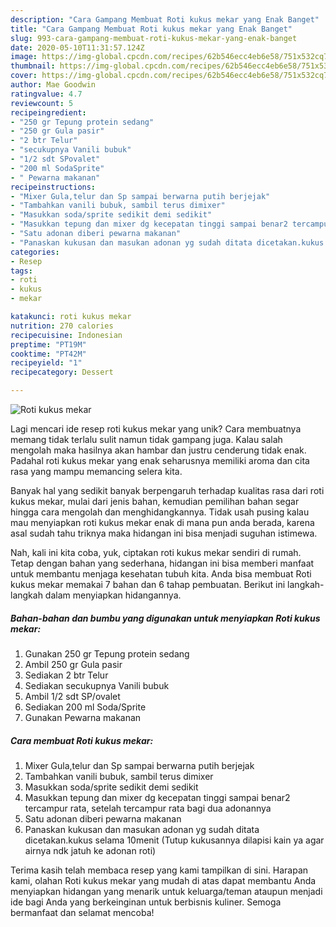 ```yaml
---
description: "Cara Gampang Membuat Roti kukus mekar yang Enak Banget"
title: "Cara Gampang Membuat Roti kukus mekar yang Enak Banget"
slug: 993-cara-gampang-membuat-roti-kukus-mekar-yang-enak-banget
date: 2020-05-10T11:31:57.124Z
image: https://img-global.cpcdn.com/recipes/62b546ecc4eb6e58/751x532cq70/roti-kukus-mekar-foto-resep-utama.jpg
thumbnail: https://img-global.cpcdn.com/recipes/62b546ecc4eb6e58/751x532cq70/roti-kukus-mekar-foto-resep-utama.jpg
cover: https://img-global.cpcdn.com/recipes/62b546ecc4eb6e58/751x532cq70/roti-kukus-mekar-foto-resep-utama.jpg
author: Mae Goodwin
ratingvalue: 4.7
reviewcount: 5
recipeingredient:
- "250 gr Tepung protein sedang"
- "250 gr Gula pasir"
- "2 btr Telur"
- "secukupnya Vanili bubuk"
- "1/2 sdt SPovalet"
- "200 ml SodaSprite"
- " Pewarna makanan"
recipeinstructions:
- "Mixer Gula,telur dan Sp sampai berwarna putih berjejak"
- "Tambahkan vanili bubuk, sambil terus dimixer"
- "Masukkan soda/sprite sedikit demi sedikit"
- "Masukkan tepung dan mixer dg kecepatan tinggi sampai benar2 tercampur rata, setelah tercampur rata bagi dua adonannya"
- "Satu adonan diberi pewarna makanan"
- "Panaskan kukusan dan masukan adonan yg sudah ditata dicetakan.kukus selama 10menit (Tutup kukusannya dilapisi kain ya agar airnya ndk jatuh ke adonan roti)"
categories:
- Resep
tags:
- roti
- kukus
- mekar

katakunci: roti kukus mekar 
nutrition: 270 calories
recipecuisine: Indonesian
preptime: "PT19M"
cooktime: "PT42M"
recipeyield: "1"
recipecategory: Dessert

---
```



![Roti kukus mekar](https://img-global.cpcdn.com/recipes/62b546ecc4eb6e58/751x532cq70/roti-kukus-mekar-foto-resep-utama.jpg)

Lagi mencari ide resep roti kukus mekar yang unik? Cara membuatnya memang tidak terlalu sulit namun tidak gampang juga. Kalau salah mengolah maka hasilnya akan hambar dan justru cenderung tidak enak. Padahal roti kukus mekar yang enak seharusnya memiliki aroma dan cita rasa yang mampu memancing selera kita.



Banyak hal yang sedikit banyak berpengaruh terhadap kualitas rasa dari roti kukus mekar, mulai dari jenis bahan, kemudian pemilihan bahan segar hingga cara mengolah dan menghidangkannya. Tidak usah pusing kalau mau menyiapkan roti kukus mekar enak di mana pun anda berada, karena asal sudah tahu triknya maka hidangan ini bisa menjadi suguhan istimewa.


Nah, kali ini kita coba, yuk, ciptakan roti kukus mekar sendiri di rumah. Tetap dengan bahan yang sederhana, hidangan ini bisa memberi manfaat untuk membantu menjaga kesehatan tubuh kita. Anda bisa membuat Roti kukus mekar memakai 7 bahan dan 6 tahap pembuatan. Berikut ini langkah-langkah dalam menyiapkan hidangannya.

<!--inarticleads1-->

##### Bahan-bahan dan bumbu yang digunakan untuk menyiapkan Roti kukus mekar:

1. Gunakan 250 gr Tepung protein sedang
1. Ambil 250 gr Gula pasir
1. Sediakan 2 btr Telur
1. Sediakan secukupnya Vanili bubuk
1. Ambil 1/2 sdt SP/ovalet
1. Sediakan 200 ml Soda/Sprite
1. Gunakan  Pewarna makanan




<!--inarticleads2-->

##### Cara membuat Roti kukus mekar:

1. Mixer Gula,telur dan Sp sampai berwarna putih berjejak
1. Tambahkan vanili bubuk, sambil terus dimixer
1. Masukkan soda/sprite sedikit demi sedikit
1. Masukkan tepung dan mixer dg kecepatan tinggi sampai benar2 tercampur rata, setelah tercampur rata bagi dua adonannya
1. Satu adonan diberi pewarna makanan
1. Panaskan kukusan dan masukan adonan yg sudah ditata dicetakan.kukus selama 10menit (Tutup kukusannya dilapisi kain ya agar airnya ndk jatuh ke adonan roti)




Terima kasih telah membaca resep yang kami tampilkan di sini. Harapan kami, olahan Roti kukus mekar yang mudah di atas dapat membantu Anda menyiapkan hidangan yang menarik untuk keluarga/teman ataupun menjadi ide bagi Anda yang berkeinginan untuk berbisnis kuliner. Semoga bermanfaat dan selamat mencoba!
